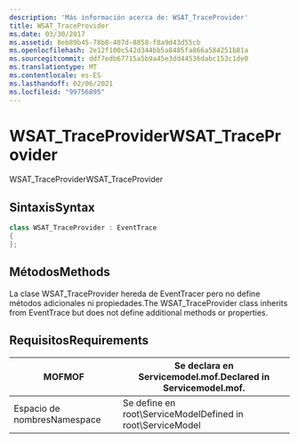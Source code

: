 ```yaml
---
description: 'Más información acerca de: WSAT_TraceProvider'
title: WSAT_TraceProvider
ms.date: 03/30/2017
ms.assetid: 8eb89b45-78b8-407d-8858-f8a9d43d55cb
ms.openlocfilehash: 2e12f100c542d344bb5a8485fa866a584251b81a
ms.sourcegitcommit: ddf7edb67715a5b9a45e3dd44536dabc153c1de0
ms.translationtype: MT
ms.contentlocale: es-ES
ms.lasthandoff: 02/06/2021
ms.locfileid: "99756895"
---
```

# <a name="wsat_traceprovider"></a><span data-ttu-id="4ef2d-103">WSAT_TraceProvider</span><span class="sxs-lookup"><span data-stu-id="4ef2d-103">WSAT_TraceProvider</span></span>

<span data-ttu-id="4ef2d-104">WSAT_TraceProvider</span><span class="sxs-lookup"><span data-stu-id="4ef2d-104">WSAT_TraceProvider</span></span>  
  
## <a name="syntax"></a><span data-ttu-id="4ef2d-105">Sintaxis</span><span class="sxs-lookup"><span data-stu-id="4ef2d-105">Syntax</span></span>  
  
```csharp
class WSAT_TraceProvider : EventTrace  
{  
};  
```  
  
## <a name="methods"></a><span data-ttu-id="4ef2d-106">Métodos</span><span class="sxs-lookup"><span data-stu-id="4ef2d-106">Methods</span></span>  

 <span data-ttu-id="4ef2d-107">La clase WSAT_TraceProvider hereda de EventTracer pero no define métodos adicionales ni propiedades.</span><span class="sxs-lookup"><span data-stu-id="4ef2d-107">The WSAT_TraceProvider class inherits from EventTrace but does not define additional methods or properties.</span></span>  
  
## <a name="requirements"></a><span data-ttu-id="4ef2d-108">Requisitos</span><span class="sxs-lookup"><span data-stu-id="4ef2d-108">Requirements</span></span>  
  
|<span data-ttu-id="4ef2d-109">MOF</span><span class="sxs-lookup"><span data-stu-id="4ef2d-109">MOF</span></span>|<span data-ttu-id="4ef2d-110">Se declara en Servicemodel.mof.</span><span class="sxs-lookup"><span data-stu-id="4ef2d-110">Declared in Servicemodel.mof.</span></span>|  
|---------|-----------------------------------|  
|<span data-ttu-id="4ef2d-111">Espacio de nombres</span><span class="sxs-lookup"><span data-stu-id="4ef2d-111">Namespace</span></span>|<span data-ttu-id="4ef2d-112">Se define en root\ServiceModel</span><span class="sxs-lookup"><span data-stu-id="4ef2d-112">Defined in root\ServiceModel</span></span>|
